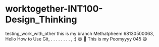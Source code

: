 # worktogether-INT100-Design_Thinking
testing_work_with_other
this is my branch Methatpheem 68130500063, Hello How to Use Git, . . . . . . . . , :) 😃 🥱
This is my Poomyyyy 045 😄 